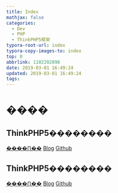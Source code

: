 ```yaml
---
title: Index
mathjax: false
categories:
  - Dev
  - PHP
  - ThinkPHP5框架
typora-root-url: index
typora-copy-images-to: index
top: 0
abbrlink: 1102202898
date: 2019-03-01 16:49:24
updated: 2019-03-01 16:49:24
tags:
---
```



# ���� 

## ThinkPHP5�������� 
[����Ԥ��](ThinkPHP5��������.md)    [Blog](http://blog.kuma8866.top/posts/1124976518/)     [Github](https://github.com/KumaDocCenter/PHP/blob/master/doc/md/ThinkPHP5���/ThinkPHP5��������.md)
 
 
 
 
## ThinkPHP5�������� 
[����Ԥ��](ThinkPHP5��������.md)    [Blog](http://blog.kuma8866.top/posts/2849568870/)     [Github](https://github.com/KumaDocCenter/PHP/blob/master/doc/md/ThinkPHP5���/ThinkPHP5��������.md)
 
 
 
